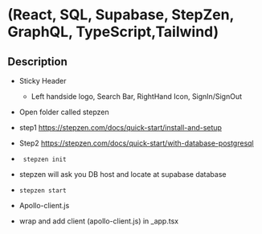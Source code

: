 # (React, SQL, Supabase, StepZen, GraphQL, TypeScript,Tailwind)

## Description

- Sticky Header

  - Left handside logo, Search Bar, RightHand Icon, SignIn/SignOut

- Open folder called stepzen
- step1 https://stepzen.com/docs/quick-start/install-and-setup
- Step2 https://stepzen.com/docs/quick-start/with-database-postgresql
- ` stepzen init`
- stepzen will ask you DB host and locate at supabase database
- `stepzen start`

- Apollo-client.js
- wrap <ApolloProvider /> and add client (apollo-client.js) in \_app.tsx
